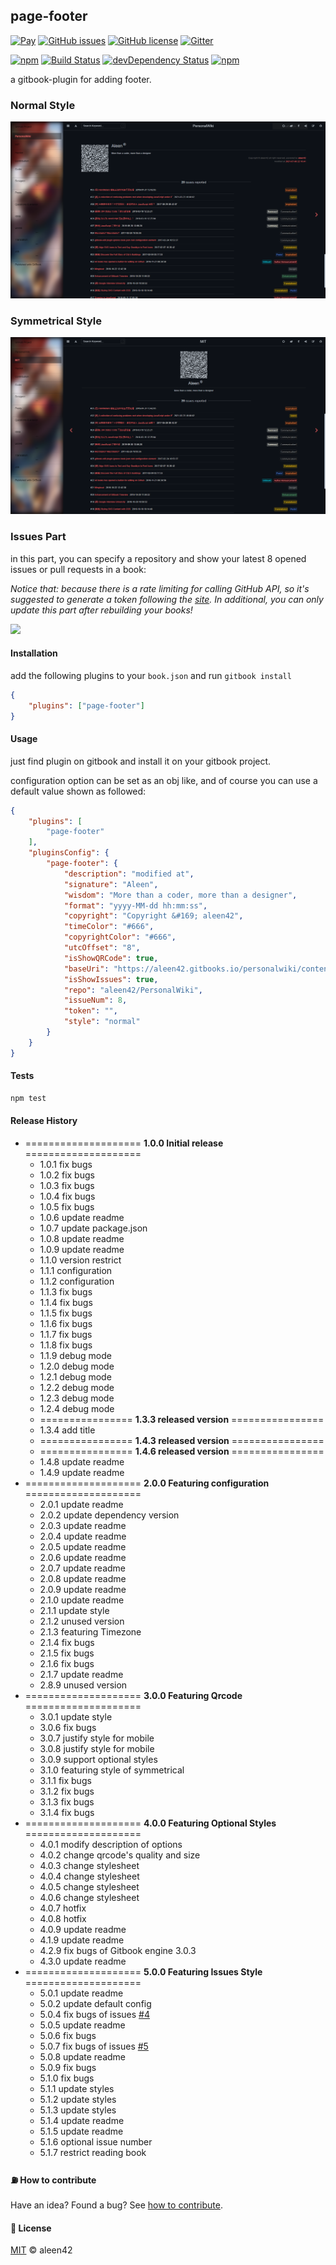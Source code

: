 ## page-footer

[![Pay](https://img.shields.io/badge/%24-free-%23a10000.svg)](#) [![GitHub issues](https://img.shields.io/github/issues/aleen42/gitbook-footer.svg)](https://github.com/aleen42/gitbook-footer/issues) [![GitHub license](https://img.shields.io/badge/license-MIT-blue.svg)](https://raw.githubusercontent.com/aleen42/gitbook-footer/master/LICENSE) [![Gitter](https://badges.gitter.im/aleen42/gitbook-footer.svg)](https://gitter.im/aleen42/gitbook-footer?utm_source=badge&utm_medium=badge&utm_campaign=pr-badge)

[![npm](https://img.shields.io/npm/v/gitbook-plugin-page-footer.svg)](https://www.npmjs.com/package/gitbook-plugin-page-footer) [![Build Status](https://travis-ci.org/aleen42/gitbook-footer.svg?branch=master)](https://travis-ci.org/aleen42/gitbook-footer) [![devDependency Status](https://david-dm.org/aleen42/gitbook-footer/dev-status.svg)](https://david-dm.org/aleen42/gitbook-footer#info=devDependencies) [![npm](https://img.shields.io/npm/dt/gitbook-plugin-page-footer.svg)](https://www.npmjs.com/package/gitbook-plugin-page-footer)

a gitbook-plugin for adding footer.

### Normal Style

<img src="https://github.com/aleen42/gitbook-footer/raw/master/page-footer.png">

### Symmetrical Style

<img src="https://github.com/aleen42/gitbook-footer/raw/master/page-footer-symmetrical.png">

### Issues Part

in this part, you can specify a repository and show your latest 8 opened issues or pull requests in a book:

*Notice that: because there is a rate limiting for calling GitHub API, so it's suggested to generate a token following the [site](https://github.com/blog/1509-personal-api-tokens). In additional, you can only update this part after rebuilding your books!*

<img src="https://github.com/aleen42/gitbook-footer/raw/master/issues.png">

#### Installation

add the following plugins to your `book.json` and run `gitbook install`

```json
{
    "plugins": ["page-footer"]
}
```

#### Usage

just find plugin on gitbook and install it on your gitbook project.

configuration option can be set as an obj like, and of course you can use a default value shown as followed:

```json
{
	"plugins": [
		"page-footer"
	],
	"pluginsConfig": {
		"page-footer": {
			"description": "modified at",
			"signature": "Aleen",
			"wisdom": "More than a coder, more than a designer",
			"format": "yyyy-MM-dd hh:mm:ss",
			"copyright": "Copyright &#169; aleen42",
			"timeColor": "#666",
			"copyrightColor": "#666",
			"utcOffset": "8",
			"isShowQRCode": true,
			"baseUri": "https://aleen42.gitbooks.io/personalwiki/content/",
            "isShowIssues": true,
			"repo": "aleen42/PersonalWiki",
			"issueNum": 8,
			"token": "",
            "style": "normal"
		}
	}
}
```

#### Tests

```bash
npm test
```

#### Release History

* ==================== **1.0.0 Initial release** ====================
	* 1.0.1 fix bugs
	* 1.0.2 fix bugs
	* 1.0.3 fix bugs
	* 1.0.4 fix bugs
	* 1.0.5 fix bugs
	* 1.0.6 update readme
	* 1.0.7 update package.json
	* 1.0.8 update readme
	* 1.0.9 update readme
	* 1.1.0 version restrict
	* 1.1.1 configuration
	* 1.1.2 configuration
	* 1.1.3 fix bugs
	* 1.1.4 fix bugs
	* 1.1.5 fix bugs
	* 1.1.6 fix bugs
	* 1.1.7 fix bugs
	* 1.1.8 fix bugs
	* 1.1.9 debug mode
	* 1.2.0 debug mode
	* 1.2.1 debug mode
	* 1.2.2 debug mode
	* 1.2.3 debug mode
	* 1.2.4 debug mode
	* ================ **1.3.3 released version** ================
	* 1.3.4 add title
	* ================ **1.4.3 released version** ================
	* ================ **1.4.6 released version** ================
	* 1.4.8 update readme
	* 1.4.9 update readme
* ==================== **2.0.0 Featuring configuration** ====================
	* 2.0.1 update readme
	* 2.0.2 update dependency version
	* 2.0.3 update readme
	* 2.0.4 update readme
	* 2.0.5 update readme
	* 2.0.6 update readme
	* 2.0.7 update readme
	* 2.0.8 update readme
	* 2.0.9 update readme
	* 2.1.0 update readme
	* 2.1.1 update style
	* 2.1.2 unused version
	* 2.1.3 featuring Timezone
	* 2.1.4 fix bugs
	* 2.1.5 fix bugs
	* 2.1.6 fix bugs
	* 2.1.7 update readme
	* 2.8.9 unused version
* ==================== **3.0.0 Featuring Qrcode** ====================
	* 3.0.1 update style
	* 3.0.6 fix bugs
	* 3.0.7 justify style for mobile
	* 3.0.8 justify style for mobile
	* 3.0.9 support optional styles
	* 3.1.0 featuring style of symmetrical
	* 3.1.1 fix bugs
	* 3.1.2 fix bugs
	* 3.1.3 fix bugs
	* 3.1.4 fix bugs
* ==================== **4.0.0 Featuring Optional Styles** ====================
	* 4.0.1 modify description of options
	* 4.0.2 change qrcode's quality and size
	* 4.0.3 change stylesheet
	* 4.0.4 change stylesheet
	* 4.0.5 change stylesheet
	* 4.0.6 change stylesheet
	* 4.0.7 hotfix
	* 4.0.8 hotfix
	* 4.0.9 update readme
	* 4.1.9 update readme
    * 4.2.9 fix bugs of Gitbook engine 3.0.3
	* 4.3.0 update readme
* ==================== **5.0.0 Featuring Issues Style** ====================
	* 5.0.1 update readme
	* 5.0.2 update default config
	* 5.0.4 fix bugs of issues [#4](https://github.com/aleen42/gitbook-footer/issues/4)
	* 5.0.5 update readme
	* 5.0.6 fix bugs
	* 5.0.7 fix bugs of issues [#5](https://github.com/aleen42/gitbook-footer/issues/5)
	* 5.0.8 update readme
	* 5.0.9 fix bugs
	* 5.1.0 fix bugs
	* 5.1.1 update styles
	* 5.1.2 update styles
	* 5.1.3 update styles
	* 5.1.4 update readme
	* 5.1.5 update readme
	* 5.1.6 optional issue number
	* 5.1.7 restrict reading book

#### :fuelpump: How to contribute

Have an idea? Found a bug? See [how to contribute](https://aleen42.gitbooks.io/personalwiki/content/contribution.html).

#### :scroll: License

[MIT](https://aleen42.gitbooks.io/personalwiki/content/MIT.html) © aleen42
